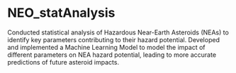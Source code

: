 # NEO_statAnalysis
Conducted statistical analysis of Hazardous Near-Earth Asteroids (NEAs) to  identify key parameters contributing to their hazard potential.  Developed and implemented a Machine Learning Model to model the impact of  different parameters on NEA hazard potential, leading to more accurate  predictions of future asteroid impacts.
